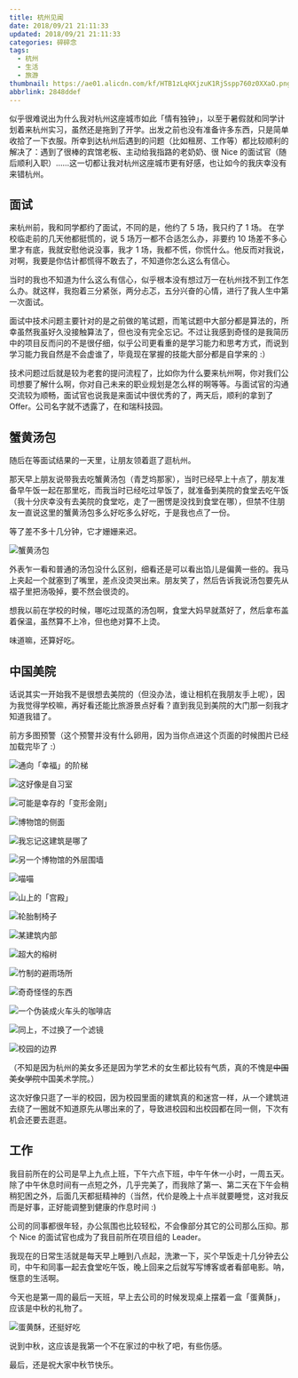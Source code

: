 ```yaml
---
title: 杭州见闻
date: 2018/09/21 21:11:33
updated: 2018/09/21 21:11:33
categories: 碎碎念
tags:
  - 杭州
  - 生活
  - 旅游
thumbnail: https://ae01.alicdn.com/kf/HTB1zLqHXjzuK1RjSspp760z0XXaO.png
abbrlink: 2848ddef
---
```




似乎很难说出为什么我对杭州这座城市如此「情有独钟」，以至于暑假就和同学计划着来杭州实习，虽然还是拖到了开学。出发之前也没有准备许多东西，只是简单收拾了一下衣服。所幸到达杭州后遇到的问题（比如租房、工作等）都比较顺利的解决了：遇到了很棒的宾馆老板、主动给我指路的老奶奶、很 Nice 的面试官（随后顺利入职）……这一切都让我对杭州这座城市更有好感，也让如今的我庆幸没有来错杭州。

<!-- more -->

## 面试

来杭州前，我和同学都约了面试，不同的是，他约了 5 场，我只约了 1 场。 在学校临走前的几天他都挺慌的，说 5 场万一都不合适怎么办，非要约 10 场差不多心里才有底，我就安慰他说没事，我才 1 场，我都不慌，你慌什么。他反而对我说，对啊，我要是你估计都慌得不敢去了，不知道你怎么这么有信心。

当时的我也不知道为什么这么有信心，似乎根本没有想过万一在杭州找不到工作怎么办。就这样，我抱着三分紧张，两分忐忑，五分兴奋的心情，进行了我人生中第一次面试。

面试中技术问题主要针对的是之前做的笔试题，而笔试题中大部分都是算法的，所幸虽然我虽好久没接触算法了，但也没有完全忘记。不过让我感到奇怪的是我简历中的项目反而问的不是很仔细，似乎公司更看重的是学习能力和思考方式，而说到学习能力我自然是不会虚谁了，毕竟现在掌握的技能大部分都是自学来的 :）

技术问题过后就是较为老套的提问流程了，比如你为什么要来杭州啊，你对我们公司想要了解什么啊，你对自己未来的职业规划是怎么样的啊等等。与面试官的沟通交流较为顺畅，面试官也说我是来面试中很优秀的了，两天后，顺利的拿到了 Offer。公司名字就不透露了，在和瑞科技园。

## 蟹黄汤包

随后在等面试结果的一天里，让朋友领着逛了逛杭州。

那天早上朋友说带我去吃蟹黄汤包（青芝坞那家），当时已经早上十点了，朋友准备早午饭一起在那里吃，而我当时已经吃过早饭了，就准备到美院的食堂去吃午饭（我十分庆幸没有去美院的食堂吃，走了一圈愣是没找到食堂在哪），但禁不住朋友一直说这里的蟹黄汤包多么好吃多么好吃，于是我也点了一份。

等了差不多十几分钟，它才姗姗来迟。

![蟹黄汤包](https://ae01.alicdn.com/kf/HTB1TBOGXiHrK1Rjy0Flq6AsaFXaE.jpg)

外表乍一看和普通的汤包没什么区别，细看还是可以看出馅儿是偏黄一些的。我马上夹起一个就塞到了嘴里，差点没烫哭出来。朋友笑了，然后告诉我说汤包要先从褶子里把汤吸掉，要不然会很烫的。

想我以前在学校的时候，哪吃过现蒸的汤包啊，食堂大妈早就蒸好了，然后拿布盖着保温，虽然算不上冷，但也绝对算不上烫。

味道嘛，还算好吃。

## 中国美院

话说其实一开始我不是很想去美院的（但没办法，谁让相机在我朋友手上呢），因为我觉得学校嘛，再好看还能比旅游景点好看？直到我见到美院的大门那一刻我才知道我错了。

前方多图预警（这个预警并没有什么卵用，因为当你点进这个页面的时候图片已经加载完毕了 :）

![通向「幸福」的阶梯](https://ae01.alicdn.com/kf/HTB1kSeGXcnrK1RjSspkq6yuvXXab.jpg)

![这好像是自习室](https://ae01.alicdn.com/kf/HTB186SIchnaK1RjSZFtq6zC2VXa1.jpg)

![可能是幸存的「变形金刚」](https://ae01.alicdn.com/kf/HTB1mruHXojrK1RkHFNRq6ySvpXak.jpg)

![博物馆的侧面](https://ae01.alicdn.com/kf/HTB1r7yGXcnrK1RjSspkq6yuvXXaJ.jpg)

![我忘记这建筑是哪了](https://ae01.alicdn.com/kf/HTB1T0uHXh2rK1RkSnhJq6ykdpXaR.jpg)

![另一个博物馆的外层围墙](https://ae01.alicdn.com/kf/HTB1VtaHXdzvK1RkSnfoq6zMwVXaO.jpg)

![喵喵](https://ae01.alicdn.com/kf/HTB1Wa9HXojrK1RkHFNRq6ySvpXas.jpg)

![山上的「宫殿」](https://ae01.alicdn.com/kf/HTB1ztKHXh2rK1RkSnhJq6ykdpXaT.jpg)

![轮胎制椅子](https://ae01.alicdn.com/kf/HTB1t_iGXc_vK1RkSmRyq6xwupXao.jpg)

![某建筑内部](https://ae01.alicdn.com/kf/HTB1LNWGXjzuK1RjSspeq6ziHVXa6.jpg)

![超大的榕树](https://ae01.alicdn.com/kf/HTB1Pd9HXovrK1RjSszfq6xJNVXax.jpg)

![竹制的避雨场所](https://ae01.alicdn.com/kf/HTB1XW5HXffsK1RjSszbq6AqBXXaw.jpg)

![奇奇怪怪的东西](https://ae01.alicdn.com/kf/HTB1W7KGXoLrK1Rjy1zbq6AenFXaK.jpg)

![一个伪装成火车头的咖啡店](https://ae01.alicdn.com/kf/HTB1xeGGXjzuK1Rjy0Fpq6yEpFXaw.jpg)

![同上，不过换了一个滤镜](https://ae01.alicdn.com/kf/HTB17xCGXirxK1RkHFCcq6AQCVXaV.jpg)

![校园的边界](https://ae01.alicdn.com/kf/HTB1almGXozrK1RjSspmq6AOdFXaT.jpg)

（不知是因为杭州的美女多还是因为学艺术的女生都比较有气质，真的不愧是~~中国美女学院~~中国美术学院。）

这次好像只逛了一半的校园，因为校园里面的建筑真的和迷宫一样，从一个建筑进去绕了一圈就不知道原先从哪出来的了，导致进校园和出校园都在同一侧，下次有机会还要去逛逛。

## 工作

我目前所在的公司是早上九点上班，下午六点下班，中午午休一小时，一周五天。除了中午休息时间有一点短之外，几乎完美了，而我除了第一、第二天在下午会稍稍犯困之外，后面几天都挺精神的（当然，代价是晚上十点半就要睡觉，这对我反而是好事，正好能调整到健康的作息时间 :)

公司的同事都很年轻，办公氛围也比较轻松，不会像部分其它的公司那么压抑。那个 Nice 的面试官也成为了我目前所在项目组的 Leader。

我现在的日常生活就是每天早上睡到八点起，洗漱一下，买个早饭走十几分钟去公司，中午和同事一起去食堂吃午饭，晚上回来之后就写写博客或者看部电影。呐，惬意的生活啊。

今天也是第一周的最后一天班，早上去公司的时候发现桌上摆着一盒「蛋黄酥」，应该是中秋的礼物了。

![蛋黄酥，还挺好吃](https://ae01.alicdn.com/kf/HTB1iCmHXorrK1RkSne1q6ArVVXaK.jpg)

说到中秋，这应该是我第一个不在家过的中秋了吧，有些伤感。

最后，还是祝大家中秋节快乐。